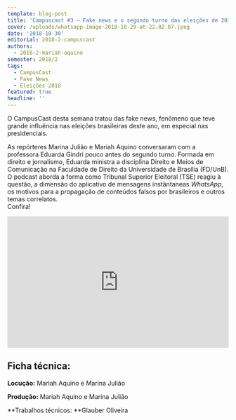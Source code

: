 ```yaml
---
template: blog-post
title: 'Campuscast #3 – Fake news e o segundo turno das eleições de 2018'
cover: /uploads/whatsapp-image-2018-10-29-at-22.02.07.jpeg
date: '2018-10-30'
editorial: 2018-2-campuscast
authors:
  - 2018-2-mariah-aquino
semester: 2018/2
tags:
  - CampusCast
  - Fake News
  - Eleições 2018
featured: true
headline: ''
---
```

O CampusCast desta semana tratou das fake news, fenômeno que teve grande influência nas eleições brasileiras deste ano, em especial nas presidenciais.

As repórteres Marina Julião e Mariah Aquino conversaram com a professora Eduarda Gindri pouco antes do segundo turno. Formada em direito e jornalismo, Eduarda ministra a disciplina Direito e Meios de Comunicação na Faculdade de Direito da Universidade de Brasília (FD/UnB). O podcast aborda a forma como Tribunal Superior Eleitoral (TSE) reagiu à questão, a dimensão do aplicativo de mensagens instântaneas _WhatsApp_, os motivos para a propagação de conteúdos falsos por brasileiros e outros temas correlatos.\
Confira!

<iframe width="100%" height="300" scrolling="no" frameborder="no" allow="autoplay" src="https://w.soundcloud.com/player/?url=https%3A//api.soundcloud.com/tracks/520553757&color=%23ff5500&auto_play=false&hide_related=false&show_comments=true&show_user=true&show_reposts=false&show_teaser=true&visual=true"></iframe>

## Ficha técnica:

**Locução:** Mariah Aquino e Marina Julião

**Produção:** Mariah Aquino e Marina Julião

**Trabalhos técnicos: **Glauber Oliveira
